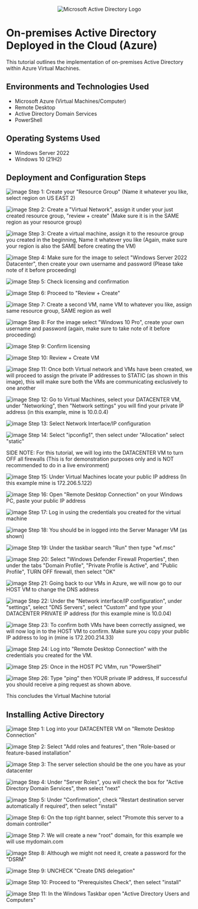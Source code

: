 <p align="center">
<img src="https://i.imgur.com/pU5A58S.png" alt="Microsoft Active Directory Logo"/>
</p>

<h1>On-premises Active Directory Deployed in the Cloud (Azure)</h1>
This tutorial outlines the implementation of on-premises Active Directory within Azure Virtual Machines.<br />

<h2>Environments and Technologies Used</h2>

- Microsoft Azure (Virtual Machines/Computer)
- Remote Desktop
- Active Directory Domain Services
- PowerShell

<h2>Operating Systems Used </h2>

- Windows Server 2022
- Windows 10 (21H2)

<h2>Deployment and Configuration Steps</h2>

![image](https://github.com/user-attachments/assets/2841b9f1-2970-4c0a-8f5d-a56372d3eab6)
Step 1: Create your "Resource Group" (Name it whatever you like, select region on US EAST 2)

![image](https://github.com/user-attachments/assets/b4a609e0-a7c3-4bf7-b625-8bbcd268d1fc)
Step 2: Create a "Virtual Network", assign it under your just created resource group, "review + create" (Make sure it is in the SAME region as your resource group)

![image](https://github.com/user-attachments/assets/e5121d66-907b-4490-aecc-26965d6ea99b)
Step 3: Create a virtual machine, assign it to the resource group you created in the beginning, Name it whatever you like (Again, make sure your region is also the SAME before creating the VM) 

![image](https://github.com/user-attachments/assets/ecb1d224-a0ad-491f-83c5-85f6f2bb8ab8)
Step 4: Make sure for the image to select "Windows Server 2022 Datacenter", then create your own username and password (Please take note of it before proceeding)

![image](https://github.com/user-attachments/assets/d0cc10ef-0001-4632-b2ef-11a383c8886f)
Step 5: Check licensing and confirmation

![image](https://github.com/user-attachments/assets/588ac30d-720a-4398-9bda-0d78c3378ec0)
Step 6: Proceed to "Review + Create"

![image](https://github.com/user-attachments/assets/f64c1667-f03f-4b79-88d5-c5574e74689a)
Step 7: Create a second VM, name VM to whatever you like, assign same resource group, SAME region as well

![image](https://github.com/user-attachments/assets/b23969e2-df93-465d-8756-744b4b46bca5)
Step 8: For the image select "Windows 10 Pro", create your own username and password (again, make sure to take note of it before proceeding)

![image](https://github.com/user-attachments/assets/207837e7-80f7-4e6a-a8dc-08a0750d8d6c)
Step 9: Confirm licensing

![image](https://github.com/user-attachments/assets/c1d99c3c-ae00-4efa-bd09-495691774d0c)
Step 10: Review + Create VM

![image](https://github.com/user-attachments/assets/c66a1958-9d3f-4535-b1f9-a1f132164501)
Step 11: Once both Virtual network and VMs have been created, we will proceed to assign the private IP addresses to STATIC (as shown in this image), this will make sure both the VMs are communicating exclusively to one another

![image](https://github.com/user-attachments/assets/7b5b2d44-1db2-437b-bf83-14da1b18f6cf)
Step 12: Go to Virtual Machines, select your DATACENTER VM, under "Networking", then "Network settings" you will find your private IP address (in this example, mine is 10.0.0.4)

![image](https://github.com/user-attachments/assets/a707f2c3-f950-4b46-b0b9-04451f72c092)
Step 13: Select Network Interface/IP configuration

![image](https://github.com/user-attachments/assets/6402273e-fcb5-4178-b081-5f0c98bc63c8)
Step 14: Select "ipconfig1", then select under "Allocation" select "static"

SIDE NOTE: For this tutorial, we will log into the DATACENTER VM to turn OFF all firewalls (This is for demonstration purposes only and is NOT recommended to do in a live environment)

![image](https://github.com/user-attachments/assets/70f77a73-acb4-43fc-9077-e94a526c707b)
Step 15: Under Virtual Machines locate your public IP address (In this example mine is 172.206.5.122)

![image](https://github.com/user-attachments/assets/b5cf0447-9fc5-494b-89b4-3e56265b8d6c)
Step 16: Open "Remote Desktop Connection" on your Windows PC, paste your public IP address

![image](https://github.com/user-attachments/assets/85567ea3-1330-4fad-9d78-9f24bcab13c6)
Step 17: Log in using the credentials you created for the virtual machine

![image](https://github.com/user-attachments/assets/5c5a3398-ebc5-48f8-bbe5-e746eee179c4)
Step 18: You should be in logged into the Server Manager VM (as shown)

![image](https://github.com/user-attachments/assets/306a656d-d1de-4af2-80c0-f1f42b5abd12)
Step 19: Under the taskbar search "Run" then type "wf.msc"

![image](https://github.com/user-attachments/assets/8ae51527-ea32-4593-9c73-1a4960548826)
Step 20: Select "Windows Defender Firewall Properties", then under the tabs "Domain Profile", "Private Profile is Active", and "Public Profile", TURN OFF firewall, then select "OK"

![image](https://github.com/user-attachments/assets/ed407845-c62d-45b2-a0c1-f064cf001b71)
Step 21: Going back to our VMs in Azure, we will now go to our HOST VM to change the DNS address

![image](https://github.com/user-attachments/assets/96322296-ab4a-4a1d-8894-546eda8ca949)
Step 22: Under the "Network interface/IP configuration", under "settings", select "DNS Servers", select "Custom" and type your DATACENTER PRIVATE IP address (for this example mine is 10.0.04)

![image](https://github.com/user-attachments/assets/9d8b7e03-a1df-43c1-832c-0de5d9a01817)
Step 23: To confirm both VMs have been correctly assigned, we will now log in to the HOST VM to confirm. Make sure you copy your public IP address to log in (mine is 172.200.214.33)

![image](https://github.com/user-attachments/assets/549c904a-d80c-4758-bf38-dd4d6b85b94b)
Step 24: Log into "Remote Desktop Connection" with the credentials you created for the VM.

![image](https://github.com/user-attachments/assets/75056000-6f96-4dab-805b-90cb448d9be9)
Step 25: Once in the HOST PC VMm, run "PowerShell" 

![image](https://github.com/user-attachments/assets/06885cbb-ac99-4449-a9c3-3ad257df0180)
Step 26: Type "ping" then YOUR private IP address, If successful you should receive a ping request as shown above.

This concludes the Virtual Machine tutorial

<h2>Installing Active Directory</h2>

![image](https://github.com/user-attachments/assets/c23851d8-9ab2-4976-9ccc-cd4767b5feba)
Step 1: Log into your DATACENTER VM on "Remote Desktop Connection"

![image](https://github.com/user-attachments/assets/a88db94b-301b-4dcc-acc7-f9d20d6cdb9f)
Step 2: Select "Add roles and features", then "Role-based or feature-based installation"

![image](https://github.com/user-attachments/assets/ea57c9b0-eaec-40d7-beb3-f204be9e36b8)
Step 3: The server selection should be the one you have as your datacenter

![image](https://github.com/user-attachments/assets/fefac5e1-9d0a-416f-a7e1-d28d2c1ab706)
Step 4: Under "Server Roles", you will check the box for "Active Directory Domain Services", then select "next"

![image](https://github.com/user-attachments/assets/673a6276-e317-4428-903a-269a2a7c0ddf)
Step 5: Under "Confirmation", check "Restart destination server automatically if required", then select "install"

![image](https://github.com/user-attachments/assets/400fdc86-39ef-4010-acc6-cedf540d7220)
Step 6: On the top right banner, select "Promote this server to a domain controller"

![image](https://github.com/user-attachments/assets/ce76e869-bd25-4c67-a23c-6d7bdbae9f79)
Step 7: We will create a new "root" domain, for this example we will use mydomain.com

![image](https://github.com/user-attachments/assets/23eda5a6-2824-4383-92ec-23155f4f17fb)
Step 8: Although we might not need it, create a password for the "DSRM"

![image](https://github.com/user-attachments/assets/c0da67f9-352a-4f3b-92b7-eef9929dbb3c)
Step 9: UNCHECK "Create DNS delegation"

![image](https://github.com/user-attachments/assets/c5e1611c-5cad-4ff8-8bf1-3a9d70136cd8)
Step 10: Proceed to "Prerequisites Check", then select "install"

![image](https://github.com/user-attachments/assets/77bf11be-d600-43ac-8f6d-446351d221ae)
Step 11: In the Windows Taskbar open "Active Directory Users and Computers"






















